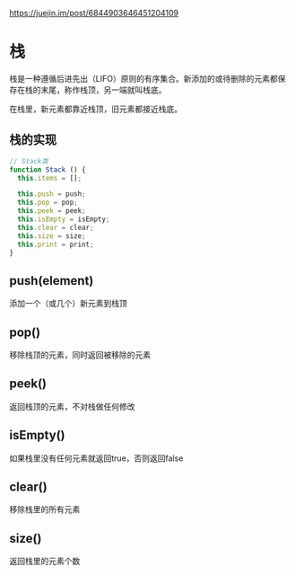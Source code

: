 <https://juejin.im/post/6844903646451204109>

# 栈

栈是一种遵循后进先出（LIFO）原则的有序集合。新添加的或待删除的元素都保存在栈的末尾，称作栈顶，另一端就叫栈底。

在栈里，新元素都靠近栈顶，旧元素都接近栈底。

## 栈的实现

```js
// Stack类
function Stack () {
  this.items = [];

  this.push = push;
  this.pop = pop;
  this.peek = peek;
  this.isEmpty = isEmpty;
  this.clear = clear;
  this.size = size;
  this.print = print;
}
```

## push(element)

添加一个（或几个）新元素到栈顶

## pop()

移除栈顶的元素，同时返回被移除的元素

## peek()

返回栈顶的元素，不对栈做任何修改

## isEmpty()

如果栈里没有任何元素就返回true，否则返回false

## clear()

移除栈里的所有元素

## size()

返回栈里的元素个数
